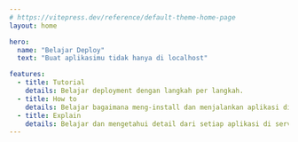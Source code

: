 ```yaml
---
# https://vitepress.dev/reference/default-theme-home-page
layout: home

hero:
  name: "Belajar Deploy"
  text: "Buat aplikasimu tidak hanya di localhost"

features:
  - title: Tutorial
    details: Belajar deployment dengan langkah per langkah.
  - title: How to
    details: Belajar bagaimana meng-install dan menjalankan aplikasi di server.
  - title: Explain
    details: Belajar dan mengetahui detail dari setiap aplikasi di server
---
```



